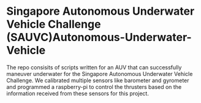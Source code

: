 # Singapore Autonomous Underwater Vehicle Challenge (SAUVC)Autonomous-Underwater-Vehicle

The repo consisits of scripts written for an AUV that can successfully maneuver underwater for the Singapore
Autonomous Underwater Vehicle Challenge. We calibrated multiple sensors like barometer and gyrometer and programmed a raspberry-pi to
control the thrusters based on the information received from these sensors for this project.
